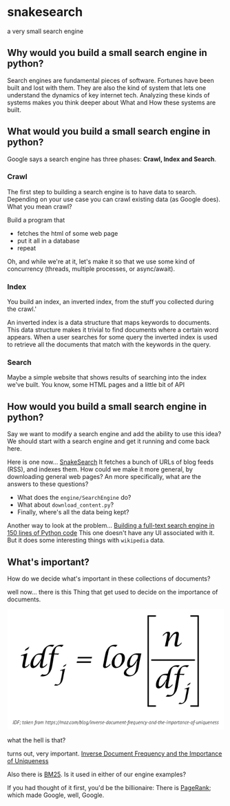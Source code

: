 # snakesearch
a very small search engine

## Why would you build a small search engine in python?

Search engines are fundamental pieces of software. Fortunes have been built and lost with them.
They are also the kind of system that lets one understand the dynamics of key internet tech.
Analyzing these kinds of systems makes you think deeper about What and How these systems are built.

## What would you build a small search engine in python?

Google says a search engine has three phases: __Crawl, Index and Search__.

### Crawl

The first step to building a search engine is to have data to search. Depending on your use case you can crawl existing data (as Google does). What you mean crawl?

Build a program that 

- fetches the html of some web page
- put it all in a database 
- repeat

Oh, and while we're at it, let's make it so that we use some kind of concurrency (threads, multiple processes, or async/await). 

### Index

You build an index, an inverted index, from the stuff you collected during the crawl.'

An inverted index is a data structure that maps keywords to documents. This data structure makes it trivial to find documents where a certain word appears. When a user searches for some query the inverted index is used to retrieve all the documents that match with the keywords in the query.

### Search

Maybe a simple website that shows results of searching into the index we've built. 
You know, some HTML pages and a little bit of API

## How would you build a small search engine in python?

Say we want to modify a search engine and add the ability to use this idea?
We should start with a search engine and get it running and come back here.

Here is one now... [SnakeSearch](snakesearch/README.md)
It fetches a bunch of URLs of blog feeds (RSS), and indexes them.
How could we make it more general, by downloading general web pages?
An more specifically, what are the answers to these questions?

- What does the `engine/SearchEngine` do?
- What about `download_content.py`?
- Finally, where's all the data being kept?

Another way to look at the problem... [Building a full-text search engine in 150 lines of Python code](https://bart.degoe.de/building-a-full-text-search-engine-150-lines-of-code/)
This one doesn't have any UI associated with it.
But it does some interesting things with `wikipedia` data.

## What's important?

How do we decide what's important in these collections of documents?

well now... there is this Thing that get used to decide on the importance of documents.

![idf inverse doc frequency](idf-inverse-doc-freq.png)

what the hell is that?

turns out, very important. [Inverse Document Frequency and the Importance of Uniqueness](https://moz.com/blog/inverse-document-frequency-and-the-importance-of-uniqueness)

Also there is [BM25](https://en.wikipedia.org/wiki/Okapi_BM25). Is it used in either of our engine examples?

If you had thought of it first, you'd be the billionaire: There is [PageRank](https://en.wikipedia.org/wiki/PageRank); which made Google, well, Google.
